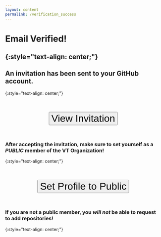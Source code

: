 ```yaml
---
layout: content
permalink: /verification_success
---
```


# **Email Verified!**
{:style="text-align: center;"}  
---

## An invitation has been sent to your GitHub account.
{:style="text-align: center;"}

<div style="text-align: center; margin-top: 3.25rem; margin-bottom: 3.25rem;">
	<button class="btn-visible" style="font-size: 2rem;" onclick="openClick('https://github.com/orgs/VirginiaTech/invitation', true)">View Invitation</button>
</div>


### After accepting the invitation, make sure to set yourself as a ***PUBLIC*** member of the VT Organization!  
{:style="text-align: center;"}  

<div style="text-align: center; margin-top: 3.25rem; margin-bottom: 3.25rem;">
	<button class="btn-visible" style="font-size: 2rem;" onclick="openClick('https://github.com/orgs/VirginiaTech/people', true)">Set Profile to Public</button>
</div>

### If you are not a public member, you ***will not*** be able to request to add repositories!  
{:style="text-align: center;"}  

<script type="text/javascript" src="assets/javascript/buttonClick.js"></script>

